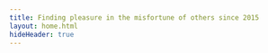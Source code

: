```yaml
---
title: Finding pleasure in the misfortune of others since 2015
layout: home.html
hideHeader: true
---
```

